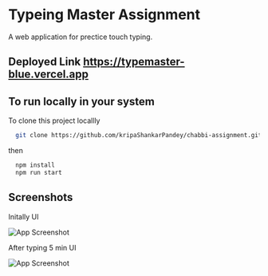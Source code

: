 
# Typeing Master Assignment

A  web application for prectice touch typing.

## Deployed Link https://typemaster-blue.vercel.app

## To run locally in your system

To clone this project locallly

```bash
  git clone https://github.com/kripaShankarPandey/chabbi-assignment.git
```
then 
```bash
  npm install
  npm run start
```
## Screenshots

Initally UI 

![App Screenshot](https://i.ibb.co/1L8TCgF/Screenshot-2023-05-27-121149.png)

After typing 5 min UI 

![App Screenshot](https://i.ibb.co/hmq74d0/Screenshot-2023-05-27-123601.png)


